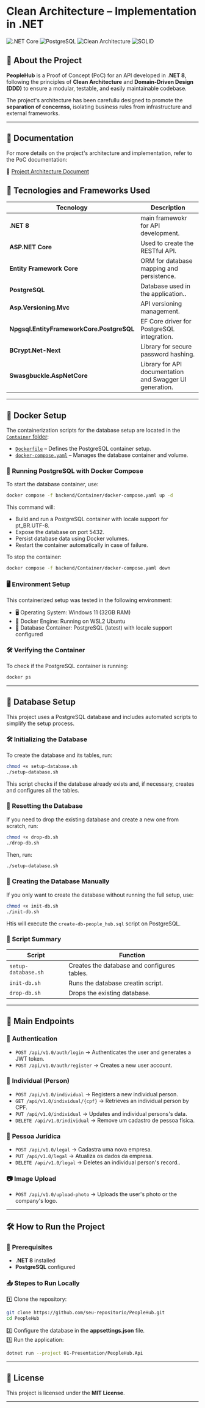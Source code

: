 # Clean Architecture – Implementation in .NET

![.NET Core](https://img.shields.io/badge/.NET%20Core-8.0-blueviolet?style=flat&logo=dotnet) 
![PostgreSQL](https://img.shields.io/badge/PostgreSQL-17-blue?logo=postgresql)
![Clean Architecture](https://img.shields.io/badge/Clean%20Architecture-Design%20Pattern-blue)
![SOLID](https://img.shields.io/badge/SOLID-Design%20Principles-orange)

## 📌 About the Project
**PeopleHub** is a Proof of Concept (PoC) for an API developed in **.NET 8**, following the principles of **Clean Architecture** and **Domain-Driven Design (DDD)** to ensure a modular, testable, and easily maintainable codebase. 

The project's architecture has been carefullu designed to promote the **separation of concernss**, isolating business rules from infrastructure and external frameworks.

---

## 📄 Documentation

For more details on the project's architecture and implementation, refer to the PoC documentation:

📄 [Project Architecture Document](backend/docs/PoC-PeopleHub-v0.pdf)


## 🚀 Tecnologies and Frameworks Used
| Tecnology | Description |
|------------|-----------|
| **.NET 8** | main framewokr for API development. |
| **ASP.NET Core** | Used to create the RESTful API. |
| **Entity Framework Core** | ORM for database mapping and persistence. |
| **PostgreSQL** | Database used in the application.. |
| **Asp.Versioning.Mvc** |API versioning management. |
| **Npgsql.EntityFrameworkCore.PostgreSQL** | EF Core driver for PostgreSQL integration. |
| **BCrypt.Net-Next** | Library for secure password hashing. |
| **Swasgbuckle.AspNetCore** | Library for API documentation and Swagger UI generation. |

---

## 🐳 Docker Setup

The containerization scripts for the database setup are located in the [`Container` folder](backend/Container/):

- [`Dockerfile`](backend/Container/Dockerfile) – Defines the PostgreSQL container setup.
- [`docker-compose.yaml`](backend/Container/docker-compose.yaml) – Manages the database container and volume.

### 🚀 Running PostgreSQL with Docker Compose

To start the database container, use:

```bash
docker compose -f backend/Container/docker-compose.yaml up -d
```

This command will:

- Build and run a PostgreSQL container with locale support for pt_BR.UTF-8.
- Expose the database on port 5432.
- Persist database data using Docker volumes.
- Restart the container automatically in case of failure.

To stop the container:

```bash
docker compose -f backend/Container/docker-compose.yaml down
```

### 🖥️ Environment Setup

This containerized setup was tested in the following environment:

- 🖥️ Operating System: Windows 11 (32GB RAM)
- 🐧 Docker Engine: Running on WSL2 Ubuntu
- 🐘 Database Container: PostgreSQL (latest) with locale support configured

### 🛠️ Verifying the Container

To check if the PostgreSQL container is running:

```bash
docker ps
```
---
## 📌 Database Setup

This project uses a PostgreSQL database and includes automated scripts to simplify the setup process.

### 🛠️ Initializing the Database

To create the database and its tables, run:

```bash
chmod +x setup-database.sh
./setup-database.sh
```

This script checks if the database already exists and, if necessary, creates and configures all the tables.

### 🔄 Resetting the Database

If you need to drop the existing database and create a new one from scratch, run:

```bash
chmod +x drop-db.sh
./drop-db.sh
```

Then, run:

```bash
./setup-database.sh
```

### 🔹 Creating the Database Manually

If you only want to create the database without running the full setup, use:

```bash
chmod +x init-db.sh
./init-db.sh
```
Htis will execute the `create-db-people_hub.sql` script on PostgreSQL.

### 🚀 Script Summary

| Script              | Function                                      |
|---------------------|-----------------------------------------------|
| `setup-database.sh` | Creates the database and configures tables.   |
| `init-db.sh`        | Runs the database creatin script.             |
| `drop-db.sh`        | Drops the existing database.                  |

---
## 📡 Main Endpoints

### 🔑 **Authentication**
- `POST /api/v1.0/auth/login` → Authenticates the user and generates a JWT token.  
- `POST /api/v1.0/auth/register` → Creates a new user account.  

### 👤 **Individual (Person)**
- `POST /api/v1.0/individual` → Registers a new individual person.  
- `GET /api/v1.0/individual/{cpf}` → Retrieves an individual person by CPF.  
- `PUT /api/v1.0/individual` → Updates and individual persons's data.  
- `DELETE /api/v1.0/individual` → Remove um cadastro de pessoa física.  

### 🏢 **Pessoa Jurídica**
- `POST /api/v1.0/legal` → Cadastra uma nova empresa.  
- `PUT /api/v1.0/legal` → Atualiza os dados da empresa.  
- `DELETE /api/v1.0/legal` → Deletes an individual person's record..  

### 📷 **Image Upload**
- `POST /api/v1.0/upload-photo` → Uploads the user's photo or the company's logo.  

---

## 🛠️ How to Run the Project

### 📌 **Prerequisites**
- **.NET 8** installed  
- **PostgreSQL** configured  

### 📥 **Stepes to Run Locally**
1️⃣ Clone the repository:  
```bash
git clone https://github.com/seu-repositorio/PeopleHub.git
cd PeopleHub
```
2️⃣ Configure the database in the **appsettings.json** file.  
3️⃣ Run the application:  
```bash
dotnet run --project 01-Presentation/PeopleHub.Api
```

---

## 📜 License  
This project is licensed under the **MIT License**.  

---
